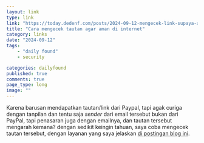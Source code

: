 ```yaml
---
layout: link
type: link
link: "https://today.dedenf.com/posts/2024-09-12-mengecek-link-supaya-aman/"
title: "Cara mengecek tautan agar aman di internet"
category: links
date: "2024-09-12"
tags: 
    - "daily found"
    - security

categories: dailyfound
published: true
comments: true
page_type: long
image: ""
---
```


Karena barusan mendapatkan tautan/link dari Paypal, tapi agak curiga dengan tanpilan dan tentu saja *sender* dari email tersebut bukan dari PayPal, tapi penasaran juga dengan emailnya, dan tautan tersebut mengarah kemana? dengan sedikit keingin tahuan, saya coba mengecek tautan tersebut, dengan layanan yang saya jelaskan [di postingan blog ini](https://today.dedenf.com/posts/2024-09-12-mengecek-link-supaya-aman/).